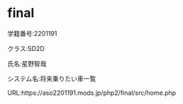 # final

<p>学籍番号:2201191</p>
<p>クラス:SD2D</p>
<p>氏名:星野智哉</p>
<p>システム名:将来乗りたい車一覧</p>
<p>URL:https://aso2201191.mods.jp/php2/final/src/home.php</p>
